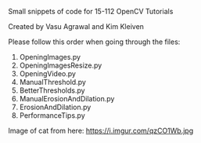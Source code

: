 Small snippets of code for 15-112 OpenCV Tutorials

Created by Vasu Agrawal and Kim Kleiven

Please follow this order when going through the files:
1. OpeningImages.py
2. OpeningImagesResize.py
3. OpeningVideo.py
4. ManualThreshold.py
5. BetterThresholds.py
6. ManualErosionAndDilation.py
7. ErosionAndDilation.py
8. PerformanceTips.py

Image of cat from here:
    https://i.imgur.com/qzCO1Wb.jpg
